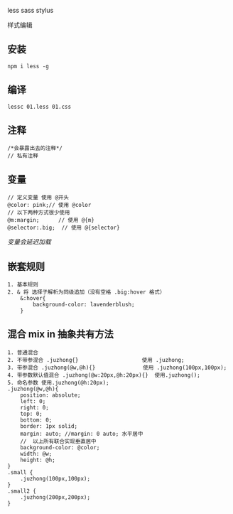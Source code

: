 less
sass
stylus

样式编辑
## 安装
`npm i less -g`
## 编译
`lessc 01.less 01.css`
## 注释
```
/*会暴露出去的注释*/
// 私有注释
```
## 变量
```
// 定义变量 使用 @开头
@color: pink;// 使用 @color
// 以下两种方式很少使用
@m:margin;      // 使用 @{m}
@selector:.big;  // 使用 @{selector}
```
*变量会延迟加载*
## 嵌套规则
```
1. 基本规则
2. & 将 选择子解析为同级追加（没有空格 .big:hover 格式）
    &:hover{
        background-color: lavenderblush;
    }
```
## 混合 mix in 抽象共有方法
```
1. 普通混合
2. 不带参混合 .juzhong{}                    使用 .juzhong;
3. 带参混合 .juzhong(@w,@h){}               使用 .juzhong(100px,100px);
4. 带参数默认值混合 .juzhong(@w:20px,@h:20px){}  使用.juzhong();
5. 命名参数 使用.juzhong(@h:20px);
.juzhong(@w,@h){
    position: absolute;
    left: 0;
    right: 0;
    top: 0;
    bottom: 0;
    border: 1px solid;
    margin: auto; //margin: 0 auto; 水平居中
    //  以上所有联合实现垂直居中
    background-color: @color;
    width: @w;
    height: @h;
}
.small {
    .juzhong(100px,100px);
}
.small2 {
    .juzhong(200px,200px);
}
```